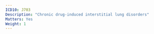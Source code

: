 ```yaml
---
ICD10: J703
Description: "Chronic drug-induced interstitial lung disorders"
Matters: Yes
Weight: 1
---
```


